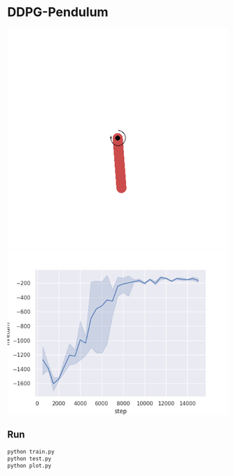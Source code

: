 # DDPG-Pendulum

<p align='center'>
  <img src="samples/30.gif" width=512/>
  <img src="samples/figure.png" width=512/>
</p>

## Run
```shell
python train.py
python test.py
python plot.py
```

